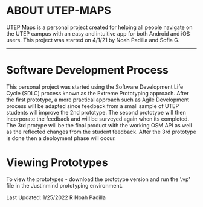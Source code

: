# ABOUT UTEP-MAPS
UTEP Maps is a personal project created for helping all people navigate on the UTEP campus with an easy and intuitive app for both Android and iOS users. This project was started on 4/1/21 by Noah Padilla and Sofia G.

---
# Software Development Process
This personal project was started using the Software Development Life Cycle (SDLC) process known as the Extreme Prototyping approach. After the first prototype, a more practical approach such as Agile Development process will be adapted since feedback from a small sample of UTEP students will improve the 2nd prototype. The second prototype will then incorporate the feedback and will be surveyed again when its completed. The 3rd protype will be the final product with the working OSM API as well as the reflected changes from the student feedback. After the 3rd prototype is done then a deployment phase will occur.

# Viewing Prototypes
To view the prototypes - download the prototype version and run the '.vp' file in the Justinmind prototyping environment.

Last Updated: 1/25/2022 R Noah Padilla
